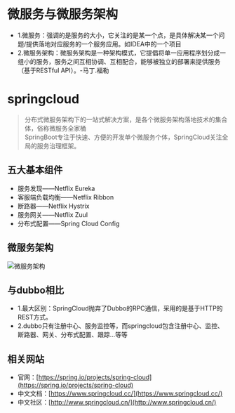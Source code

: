 # 微服务与微服务架构
* 1.微服务：强调的是服务的大小，它关注的是某一个点，是具体解决某一个问题/提供落地对应服务的一个服务应用。如IDEA中的一个项目  
* 2.微服务架构：微服务架构是⼀种架构模式，它提倡将单⼀应⽤程序划分成⼀组⼩的服务，服务之间互相协调、互相配合，能够被独⽴的部署来提供服务（基于RESTful API）。-马丁.福勒
  
# springcloud
> 分布式微服务架构下的一站式解决方案，是各个微服务架构落地技术的集合体，俗称微服务全家桶  
SpringBoot专注于快速、方便的开发单个微服务个体，SpringCloud关注全局的服务治理框架。

## 五大基本组件
* 服务发现——Netflix Eureka
* 客服端负载均衡——Netflix Ribbon
* 断路器——Netflix Hystrix
* 服务网关——Netflix Zuul
* 分布式配置——Spring Cloud Config

## 微服务架构
![微服务架构](https://blog.imwj.club//upload/2020/04/v63kua8rn8g9lpotmot0u6m084.png)

## 与dubbo相比
* 1.最大区别：SpringCloud抛弃了Dubbo的RPC通信，采用的是基于HTTP的REST方式。
* 2.dubbo只有注册中心、服务监控等，而springcloud包含注册中心、监控、断路器、网关、分布式配置、跟踪...等等

## 相关网站
* 官网：[https://spring.io/projects/spring-cloud](https://spring.io/projects/spring-cloud)  
* 中文文档：[https://www.springcloud.cc/](https://www.springcloud.cc/)  
* 中文社区：[http://www.springcloud.cn/](http://www.springcloud.cn/)  
